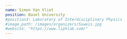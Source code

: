 ```yaml
---
name: Simon Van Vliet
position: Basel University
#position3: Laboratory of Interdisciplinary Physics
#image_path: /images/organizers/Suweis.jpg
#website: "https://www.liphlab.com/"
---
```

